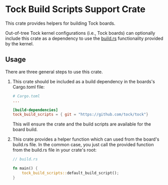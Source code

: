 Tock Build Scripts Support Crate
================================

This crate provides helpers for building Tock boards.

Out-of-tree Tock kernel configurations (i.e., Tock boards) can optionally
include this crate as a dependency to use the
[build.rs](https://doc.rust-lang.org/cargo/reference/build-scripts.html)
functionality provided by the kernel.

Usage
-----

There are three general steps to use this crate.

1. This crate should be included as a build dependency in the boards's
   Cargo.toml file:

   ```toml
   # Cargo.toml
   ...

   [build-dependencies]
   tock_build_scripts = { git = "https://github.com/tock/tock"}
   ```

   This will ensure the crate and the build scripts are available for the board
   build.

2. This crate provides a helper function which can used from the board's
   build.rs file. In the common case, you just call the provided function from
   the build.rs file in your crate's root:

   ```rs
   // build.rs

   fn main() {
       tock_build_scripts::default_build_script();
   }
   ```

